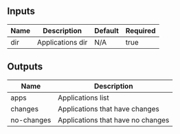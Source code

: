 <!-- markdownlint-disable -->

## Inputs

| Name | Description | Default | Required |
|------|-------------|---------|----------|
| dir | Applications dir | N/A | true |


## Outputs

| Name | Description |
|------|-------------|
| apps | Applications list |
| changes | Applications that have changes |
| no-changes | Applications that have no changes |
<!-- markdownlint-restore -->
